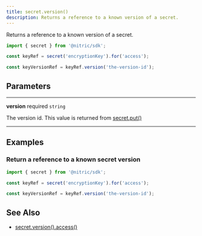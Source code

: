 ```yaml
---
title: secret.version()
description: Returns a reference to a known version of a secret.
---
```


Returns a reference to a known version of a secret.

```javascript
import { secret } from '@nitric/sdk';

const keyRef = secret('encryptionKey').for('access');

const keyVersionRef = keyRef.version('the-version-id');
```

## Parameters

---

**version** required `string`

The version id. This value is returned from [secret.put()](./secret-put)

---

## Examples

### Return a reference to a known secret version

```javascript
import { secret } from '@nitric/sdk';

const keyRef = secret('encryptionKey').for('access');

const keyVersionRef = keyRef.version('the-version-id');
```

## See Also

- [secret.version().access()](./secret-version-access)
